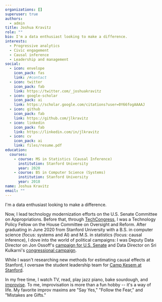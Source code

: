 ```yaml
---
organizations: []
superuser: true
authors:
  - admin
title: Joshua Kravitz
role: ""
bio: I'm a data enthusiast looking to make a difference.
interests:
  - Progressive analytics
  - Civic engagement
  - Causal inference
  - Leadership and management
social:
  - icon: envelope
    icon_pack: fas
    link: /#contact
  - icon: twitter
    icon_pack: fab
    link: https://twitter.com/_joshuakravitz
  - icon: google-scholar
    icon_pack: ai
    link: https://scholar.google.com/citations?user=0Y66fogAAAAJ
  - icon: github
    icon_pack: fab
    link: https://github.com/jlkravitz
  - icon: linkedin
    icon_pack: fab
    link: https://linkedin.com/in/jlkravitz
  - icon: cv
    icon_pack: ai
    link: files/resume.pdf
education:
  courses:
    - course: MS in Statistics (Causal Inference)
      institution: Stanford University
      year: 2020
    - course: BS in Computer Science (Systems)
      institution: Stanford University
      year: 2018
name: Joshua Kravitz
email: ""
---
```


I'm a data enthusiast looking to make a difference.

Now, I lead technology modernization efforts on the U.S. Senate Committee on Appropriations.
Before that, through [TechCongress](https://techcongress.io), I was a Technology Policy Fellow on the House Committee on Oversight and Reform.
After graduating in June 2020 from Stanford
University with a B.S. in computer science (focus: systems and AI) and M.S. in
statistics (focus: causal inference), I dove into the world of political campaigns: I was Deputy Data Director on Jon Ossoff's
[campaign for U.S. Senate](https://electjon.com) and Data Director on Sri Kulkarni's
[congressional campaign](https://sri2020.com). 

While I wasn't researching new methods for estimating causal effects at
Stanford, I oversaw the student leadership team for [Camp Kesem at Stanford](https://campkesemstanford.org).

In my free time, I watch TV, read, play jazz piano, bake sourdough, and
[improvise](https://www.improvwisdom.com/). To me, improvisation is more than a fun hobby -- it's a way of life.
My favorite improv maxims are "Say Yes," "Follow the Fear," and "Mistakes are
Gifts."


